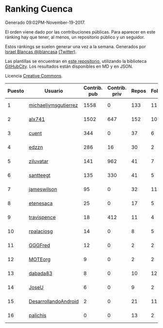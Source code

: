 # Ranking Cuenca

Generado 09:02PM-November-19-2017.

El orden viene dado por las contribuciones públicas. Para aparecer en este ránking hay que tener, al menos, un repositorio público y un seguidor.

Estos ránkings se suelen generar una vez a la semana. Generados por [Israel Blancas @iblancasa](https://github.com/iblancasa/) [(Twitter)](https://twitter.com/iblancasa).

Las plantillas se encuentran en [este repositorio](https://github.com/iblancasa/GH-Spanish-Ranking), utilizando la biblioteca [GitHubCity](https://github.com/iblancasa/GitHubCity). Los resultados están disponibles en MD y en JSON.

Licencia [Creative Commons](https://creativecommons.org/licenses/by/4.0/).

| Puesto   |  Usuario  | Contrib. pub | Contrib. priv |Repos| Followers | Desde |  Avatar  |
|----------|-----------|--------------|---------------|-----|-----------|-------|----------|
|1|[michaeljymsgutierrez](https://github.com/michaeljymsgutierrez)|1558|0|133|11|2016-05-30|![michaeljymsgutierrez](https://avatars0.githubusercontent.com/u/19644179)|
|2|[alx741](https://github.com/alx741)|1502|647|152|10|2012-10-12|![alx741](https://avatars0.githubusercontent.com/u/2545720)|
|3|[cuent](https://github.com/cuent)|344|0|37|6|2013-08-17|![cuent](https://avatars3.githubusercontent.com/u/5248968)|
|4|[edzzn](https://github.com/edzzn)|286|16|30|2|2015-10-02|![edzzn](https://avatars1.githubusercontent.com/u/14936466)|
|5|[ziluvatar](https://github.com/ziluvatar)|141|962|41|7|2012-02-09|![ziluvatar](https://avatars2.githubusercontent.com/u/1424663)|
|6|[santteegt](https://github.com/santteegt)|135|330|41|5|2011-07-19|![santteegt](https://avatars1.githubusercontent.com/u/926341)|
|7|[jameswilson](https://github.com/jameswilson)|95|0|32|11|2010-04-14|![jameswilson](https://avatars0.githubusercontent.com/u/243532)|
|8|[etenesaca](https://github.com/etenesaca)|25|0|17|5|2013-02-14|![etenesaca](https://avatars2.githubusercontent.com/u/3594639)|
|9|[travispence](https://github.com/travispence)|18|412|11|4|2011-12-02|![travispence](https://avatars2.githubusercontent.com/u/1236534)|
|10|[rpalaciosg](https://github.com/rpalaciosg)|14|0|8|5|2015-03-25|![rpalaciosg](https://avatars0.githubusercontent.com/u/11642622)|
|11|[GGGFred](https://github.com/GGGFred)|12|0|2|2|2013-01-15|![GGGFred](https://avatars3.githubusercontent.com/u/3277081)|
|12|[MOTEorg](https://github.com/MOTEorg)|9|0|2|2|2013-10-17|![MOTEorg](https://avatars1.githubusercontent.com/u/5705296)|
|13|[dabada83](https://github.com/dabada83)|8|0|10|12|2010-02-26|![dabada83](https://avatars3.githubusercontent.com/u/211490)|
|14|[JoseU](https://github.com/JoseU)|6|0|9|2|2014-05-08|![JoseU](https://avatars1.githubusercontent.com/u/7528517)|
|15|[DesarrollandoAndroid](https://github.com/DesarrollandoAndroid)|2|0|21|11|2014-06-22|![DesarrollandoAndroid](https://avatars2.githubusercontent.com/u/7956170)|
|16|[palichis](https://github.com/palichis)|0|0|13|2|2011-03-29|![palichis](https://avatars1.githubusercontent.com/u/697345)|
